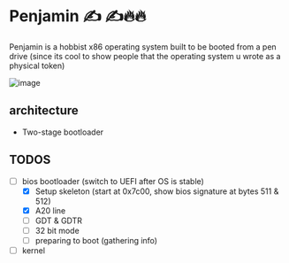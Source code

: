 # Penjamin ✍️ ✍️🔥🔥

Penjamin is a hobbist x86 operating system built to be booted from a pen drive (since its cool to show people that the operating system u wrote as a physical token)

![image](https://github.com/user-attachments/assets/84cb15d7-7371-4842-88e4-07a4b42d2504)

## architecture
- Two-stage bootloader

## TODOS
- [ ] bios bootloader (switch to UEFI after OS is stable)
  - [x] Setup skeleton (start at 0x7c00, show bios signature at bytes 511 & 512)
  - [x] A20 line
  - [ ] GDT & GDTR
  - [ ] 32 bit mode
  - [ ] preparing to boot (gathering info)
- [ ] kernel
